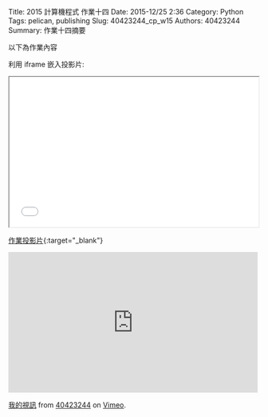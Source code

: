 Title: 2015 計算機程式  作業十四
Date: 2015-12/25 2:36
Category: Python
Tags: pelican, publishing
Slug: 40423244_cp_w15
Authors: 40423244
Summary: 作業十四摘要

以下為作業內容

利用 iframe 嵌入投影片:

<iframe src="40423244_cp_w15_p.html" width="500" height="300"></iframe>

[作業投影片](40423244_cp_w15_p.html){:target="_blank"}

<!-- 導入 brython.js -->

<script type="text/javascript" src="./../../js/Brython3.2.3-20151122-082712/brython.js"></script>

<!-- 啟動 brython() -->

<script>
window.onload=function(){
brython(1);
}
</script>

<!-- 以下利用 Brython 程式執行繪圖 -->

<canvas id="plotarea" width="400" height="410"></canvas>

<script type="text/python3">
# 導入 doc
from browser import document as doc
from browser import console
import math

# 準備繪圖畫布
canvas = doc["plotarea"]
ctx = canvas.getContext("2d")
    

ctx.beginPath()
grd=ctx.createLinearGradient(0,0,0,400)
grd.addColorStop(1,"#FF0000")
grd.addColorStop(0,"#FFFF00")
ctx.lineWidth = 20
ctx.strokeStyle = grd
ctx.moveTo(0,0)
ctx.lineTo(0,400)
ctx.stroke()

ctx.beginPath()
grd=ctx.createLinearGradient(400,0,0,0)
grd.addColorStop(1,"#FFFF00")
grd.addColorStop(0,"#00FF00")
ctx.strokeStyle = grd
ctx.moveTo(0,0)
ctx.lineTo(400,0)
ctx.stroke()

ctx.beginPath()
grd=ctx.createLinearGradient(0,400,0,0)
grd.addColorStop(1,"#FFFF00")
grd.addColorStop(0,"#00FF00")
ctx.strokeStyle = grd
ctx.moveTo(400,0)
ctx.lineTo(400,400)
ctx.stroke()

ctx.beginPath()
grd=ctx.createLinearGradient(0,0,400,0)
grd.addColorStop(0,"#00FF00")
grd.addColorStop(1,"#00FF00")
ctx.strokeStyle = grd
ctx.moveTo(0,410)
ctx.lineTo(400,410)
ctx.stroke()


ctx.beginPath()
ctx.moveTo(140, 60)
ctx.quadraticCurveTo(170, 45, 200, 15)
ctx.moveTo(200, 12)
ctx.quadraticCurveTo(230, 43, 260, 61)
ctx.moveTo(260, 60)
ctx.lineTo(140, 60)

ctx.moveTo(100, 120)
ctx.quadraticCurveTo(150, 95, 180, 60)
ctx.moveTo(220, 60)
ctx.quadraticCurveTo(250, 95, 300, 120)
ctx.moveTo(100, 120)
ctx.lineTo(300, 120)

ctx.moveTo(60, 190)
ctx.quadraticCurveTo(120, 165, 160, 120)
ctx.moveTo(240, 120)
ctx.quadraticCurveTo(280, 165, 340, 190)
ctx.moveTo(60, 190)
ctx.lineTo(340, 190)

ctx.moveTo(20, 270)
ctx.quadraticCurveTo(80, 250, 140, 190)
ctx.moveTo(260, 190)
ctx.quadraticCurveTo(320, 250, 380, 270)
ctx.moveTo(20, 270)
ctx.lineTo(380, 270)

ctx.lineWidth = 5
ctx.strokeStyle = "#008800"
ctx.stroke()


ctx.fillStyle = "#663300"
ctx.fillRect(180,271.5,40,129)


ctx.beginPath()
ctx.fillStyle = "#9900FF"
ctx.fillRect(260,340,60,60)
ctx.stroke()

ctx.moveTo(260,370)
ctx.lineTo(320,370)

ctx.moveTo(290,340)
ctx.lineTo(290,400)

ctx.moveTo(290,340)
ctx.lineTo(260,320)

ctx.moveTo(290,340)
ctx.lineTo(280,300)

ctx.moveTo(258,321)
ctx.lineTo(282,300)

ctx.moveTo(290,340)
ctx.lineTo(300,300)

ctx.moveTo(290,340)
ctx.lineTo(320,320)

ctx.moveTo(298,300)
ctx.lineTo(322,320)

ctx.lineWidth = 5
ctx.strokeStyle = "#FFCC00"
ctx.stroke()


ctx.beginPath()
ctx.fillStyle = "#000099"
ctx.fillRect(60,340,100,60)

ctx.moveTo(60,370)
ctx.lineTo(160,370)

ctx.moveTo(110,340)
ctx.lineTo(110,400)

ctx.moveTo(111.5,341.5)
ctx.lineTo(100,310)

ctx.moveTo(111.5,341.5)
ctx.lineTo(80,330)

ctx.moveTo(101.5,310)
ctx.lineTo(78.5,330)

ctx.moveTo(111.5,341.5)
ctx.lineTo(140,330)

ctx.moveTo(111.5,341.5)
ctx.lineTo(120,310)

ctx.moveTo(141.5,330)
ctx.lineTo(118.5,310)

ctx.lineWidth = 5
ctx.strokeStyle = "#CC0000"
ctx.stroke()


ctx.fillStyle = "#66CCFF"
ctx.font = "23px Dutch801 XBd BT"
ctx.fillText("Merry ",13,28)
ctx.font = "23px Dutch801 XBd BT"
ctx.fillText("X'mas",13,48)
ctx.font = "23px Dutch801 XBd BT"
ctx.fillText("&",13,68)
ctx.font = "23px Dutch801 XBd BT"
ctx.fillText("Happy New ",13,88)
ctx.font = "23px Dutch801 XBd BT"
ctx.fillText("Year ",10,108)
ctx.stroke()


ctx.beginPath()

ctx.moveTo(210, 24)
ctx.quadraticCurveTo(200, 50, 160, 60)

ctx.moveTo(160,78)
ctx.quadraticCurveTo(200, 110, 270, 120)

ctx.moveTo(285, 160)
ctx.quadraticCurveTo(250, 180, 200, 190)

ctx.moveTo(280, 210)
ctx.quadraticCurveTo(220, 240, 70, 270)

ctx.lineWidth = 4
ctx.strokeStyle = "#CC0000"
ctx.stroke()


ctx.beginPath()

ctx.moveTo(225, 35)
ctx.quadraticCurveTo(220, 55, 200, 58)

ctx.moveTo(230, 70)
ctx.quadraticCurveTo(200, 105, 130, 120)

ctx.moveTo(130, 150)
ctx.quadraticCurveTo(180, 180, 300, 190)

ctx.moveTo(320, 240)
ctx.quadraticCurveTo(300, 260, 210, 270)

ctx.lineWidth = 3
ctx.strokeStyle = "#FFFF33"
ctx.stroke()


ctx.beginPath()

ctx.moveTo(172,38)
ctx.quadraticCurveTo(200, 50, 240, 60)


ctx.moveTo(245, 85)
ctx.quadraticCurveTo(240, 100, 190, 120)

ctx.moveTo(260, 140)
ctx.quadraticCurveTo(180, 180, 100, 190)

ctx.moveTo(92, 230)
ctx.quadraticCurveTo(250, 260, 330, 270)

ctx.lineWidth = 2
ctx.strokeStyle = "#0099FF"
ctx.stroke()


ctx.beginPath()
ctx.fillStyle = "#FF359A"
ctx.font = "10px ScriptS"
ctx.fillText("40423244 ",325,398)
ctx.stroke()

</script> 




<script>
window.onload=function(){
brython(1);
}
</script>

<iframe src="https://player.vimeo.com/video/151214820" width="500" height="281" frameborder="0" webkitallowfullscreen mozallowfullscreen allowfullscreen></iframe> <p><a href="https://vimeo.com/151214820">我的視訊</a> from <a href="https://vimeo.com/user45597735">40423244</a> on <a href="https://vimeo.com">Vimeo</a>.</p>